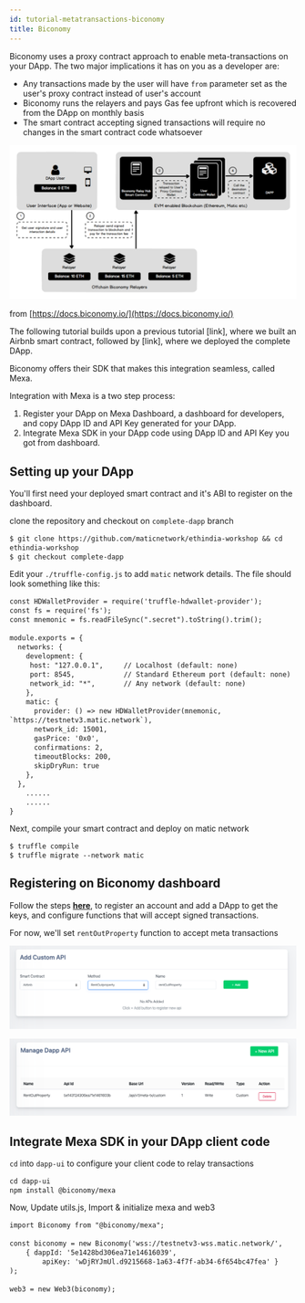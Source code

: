 ```yaml
---
id: tutorial-metatransactions-biconomy
title: Biconomy
---
```


Biconomy uses a proxy contract approach to enable meta-transactions on your DApp. The two major implications it has on you as a developer are:

- Any transactions made by the user will have `from` parameter set as the user's proxy contract instead of user's account
- Biconomy runs the relayers and pays Gas fee upfront which is recovered from the DApp on monthly basis
- The smart contract accepting signed transactions will require no changes in the smart contract code whatsoever

![../static/img/biconomy/Untitled.png](../static/img/biconomy/Untitled.png)

from [https://docs.biconomy.io/](https://docs.biconomy.io/)

The following tutorial builds upon a previous tutorial [link], where we built an Airbnb smart contract, followed by [link], where we deployed the complete DApp.

Biconomy offers their SDK that makes this integration seamless, called Mexa.

Integration with Mexa is a two step process:

1. Register your DApp on Mexa Dashboard, a dashboard for developers, and copy DApp ID and API Key generated for your DApp.
2. Integrate Mexa SDK in your DApp code using DApp ID and API Key you got from dashboard.

## Setting up your DApp

You'll first need your deployed smart contract and it's ABI to register on the dashboard.

clone the repository and checkout on `complete-dapp` branch

    $ git clone https://github.com/maticnetwork/ethindia-workshop && cd ethindia-workshop
    $ git checkout complete-dapp

Edit your `./truffle-config.js` to add `matic` network details. The file should look something like this:

    const HDWalletProvider = require('truffle-hdwallet-provider');
    const fs = require('fs');
    const mnemonic = fs.readFileSync(".secret").toString().trim();
    
    module.exports = {
      networks: {
        development: {
         host: "127.0.0.1",     // Localhost (default: none)
         port: 8545,            // Standard Ethereum port (default: none)
         network_id: "*",       // Any network (default: none)
        },
        matic: {
          provider: () => new HDWalletProvider(mnemonic, `https://testnetv3.matic.network`),
          network_id: 15001,
          gasPrice: '0x0',
          confirmations: 2,
          timeoutBlocks: 200,
          skipDryRun: true
        },
      },
    	......
    	......
    }

Next, compile your smart contract and deploy on matic network

    $ truffle compile
    $ truffle migrate --network matic

## Registering on Biconomy dashboard

Follow the steps **[here](https://docs.biconomy.io/biconomy-dashboard)**, to register an account and add a DApp to get the keys, and configure functions that will accept signed transactions.

For now, we'll set `rentOutProperty` function to accept meta transactions

![../static/img/biconomy/Screenshot_2020-01-07_at_12.49.59_PM.png](../static/img/biconomy/Screenshot_2020-01-07_at_12.49.59_PM.png)

![../static/img/biconomy/Screenshot_2020-01-07_at_12.50.12_PM.png](../static/img/biconomy/Screenshot_2020-01-07_at_12.50.12_PM.png)

## Integrate Mexa SDK in your DApp client code

`cd` into `dapp-ui` to configure your client code to relay transactions

    cd dapp-ui
    npm install @biconomy/mexa

Now, Update utils.js, Import & initialize mexa and web3

    import Biconomy from "@biconomy/mexa";
    
    const biconomy = new Biconomy('wss://testnetv3-wss.matic.network/',
    	{ dappId: '5e1428bd306ea71e14616039', 
    		apiKey: 'wDjRYJmUl.d9215668-1a63-4f7f-ab34-6f654bc47fea' }
    );
    
    web3 = new Web3(biconomy);